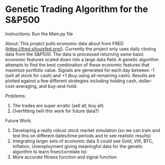 # Genetic Trading Algorithm for the S&P500

Instructions: Run the Main.py file

About: This project pulls economic data about from FRED (https://fred.stlouisfed.org/). Currently the project only uses daily closing data from the S&P500. The data is processed returning some basic economic features scaled down into a large data field. A genetic algorithm attempts to find the best combination of these economic features that maximize portfolio value. Signals are generated for each day between -1 (sell all stock for cash) and +1 (buy using all remaining cash). Results are plotted against a few different strategies including holding cash, dollar-cost-averaging, and buy-and-hold. 

Problems: 
1. The trades are super erratic (sell all, buy all)
2. Overfitting (will this work for future data?)

Future Work: 
1. Developing a really robust stock market simulation (so we can train and test this on different dates/time periods and to see realistic results)
2. Integrating larger sets of economic data (I could see Gold, VIX, BTC, Inflation, Unemployment giving meaningful data for the genetic algorithm to learn from/correlate to)
3. More accurate fitness function and signal function
